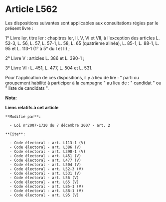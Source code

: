 # Article L562

Les dispositions suivantes sont applicables aux consultations régies par le présent livre : 

1° Livre Ier, titre Ier : chapitres Ier, II, V, VI et VII, à l'exception des articles L. 52-3, L. 56, L. 57, L. 57-1, L. 58,
L. 65 (quatrième alinéa), L. 85-1, L. 88-1, L. 95 et L. 113-1 (1° à 5° du I et II) ; 

2° Livre V : articles L. 386 et L. 390-1 ; 

3° Livre VI : L. 451, L. 477, L. 504 et L. 531. 

Pour l'application de ces dispositions, il y a lieu de lire : " parti ou groupement habilité à participer à la campagne " au
lieu de : " candidat " ou " liste de candidats ".

**Nota:**



**Liens relatifs à cet article**

	**Modifié par**:

	  - Loi n°2007-1720 du 7 décembre 2007 - art. 2

	**Cite**:

	  - Code électoral - art. L113-1 (V)
	  - Code électoral - art. L386 (V)
	  - Code électoral - art. L390-1 (V)
	  - Code électoral - art. L451 (V)
	  - Code électoral - art. L477 (V)
	  - Code électoral - art. L504 (V)
	  - Code électoral - art. L52-3 (V)
	  - Code électoral - art. L531 (V)
	  - Code électoral - art. L56 (V)
	  - Code électoral - art. L65 (V)
	  - Code électoral - art. L85-1 (V)
	  - Code électoral - art. L88-1 (V)
	  - Code électoral - art. L95 (V)

